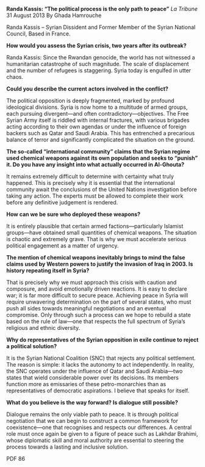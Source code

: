 **Randa Kassis: “The political process is the only path to peace”** _La Tribune_ 31 August 2013 By Ghada Hamrouche

Randa Kassis – Syrian Dissident and Former Member of the Syrian National Council, Based in France.

**How would you assess the Syrian crisis, two years after its outbreak?**

Randa Kassis: Since the Rwandan genocide, the world has not witnessed a humanitarian catastrophe of such magnitude. The scale of displacement and the number of refugees is staggering. Syria today is engulfed in utter chaos.

**Could you describe the current actors involved in the conflict?**

The political opposition is deeply fragmented, marked by profound ideological divisions. Syria is now home to a multitude of armed groups, each pursuing divergent—and often contradictory—objectives. The Free Syrian Army itself is riddled with internal fractures, with various brigades acting according to their own agendas or under the influence of foreign backers such as Qatar and Saudi Arabia. This has entrenched a precarious balance of terror and significantly complicated the situation on the ground.

**The so-called “international community” claims that the Syrian regime used chemical weapons against its own population and seeks to “punish” it. Do you have any insight into what actually occurred in Al-Ghouta?**

It remains extremely difficult to determine with certainty what truly happened. This is precisely why it is essential that the international community await the conclusions of the United Nations investigation before taking any action. The experts must be allowed to complete their work before any definitive judgement is rendered.

**How can we be sure who deployed these weapons?**

It is entirely plausible that certain armed factions—particularly Islamist groups—have obtained small quantities of chemical weapons. The situation is chaotic and extremely grave. That is why we must accelerate serious political engagement as a matter of urgency.

**The mention of chemical weapons inevitably brings to mind the false claims used by Western powers to justify the invasion of Iraq in 2003. Is history repeating itself in Syria?**

That is precisely why we must approach this crisis with caution and composure, and avoid emotionally driven reactions. It is easy to declare war; it is far more difficult to secure peace. Achieving peace in Syria will require unwavering determination on the part of several states, who must push all sides towards meaningful negotiations and an eventual compromise. Only through such a process can we hope to rebuild a state based on the rule of law—one that respects the full spectrum of Syria’s religious and ethnic diversity.

**Why do representatives of the Syrian opposition in exile continue to reject a political solution?**

It is the Syrian National Coalition (SNC) that rejects any political settlement. The reason is simple: it lacks the autonomy to act independently. In reality, the SNC operates under the influence of Qatar and Saudi Arabia—two states that wield considerable power over its decisions. Its members function more as emissaries of these petro-monarchies than as representatives of democratic aspirations. I believe that speaks for itself.

**What do you believe is the way forward? Is dialogue still possible?**

Dialogue remains the only viable path to peace. It is through political negotiation that we can begin to construct a common framework for coexistence—one that recognises and respects our differences. A central role must once again be given to a figure of peace such as Lakhdar Brahimi, whose diplomatic skill and moral authority are essential to steering the process towards a lasting and inclusive solution.

PDF 86